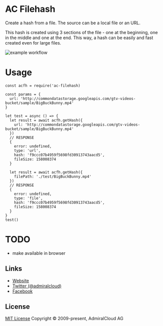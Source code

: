 # AC Filehash
Create a hash from a file. The source can be a local file or an URL.

This hash is created using 3 sections of the file - one at the beginning, one in the middle and one at the end. This way, a hash can be easily and fast created even for large files.

![example workflow](https://github.com/admiralcloud/ac-filehash/actions/workflows/node.js.yml/badge.svg)


# Usage
```
const acfh = require('ac-filehash)

const params = {
  url: 'http://commondatastorage.googleapis.com/gtv-videos-bucket/sample/BigBuckBunny.mp4'
}

let test = async () => {
  let result = await acfh.getHash({ 
    url: 'http://commondatastorage.googleapis.com/gtv-videos-bucket/sample/BigBuckBunny.mp4'
  })
  // RESPONSE
  {
    error: undefined,
    type: 'url',
    hash: 'f9ccc07b4959f5698fd30913743aacd5',
    fileSize: 158008374
  }

  let result = await acfh.getHash({ 
    filePath: './test/BigBuckBunny.mp4'
  })
  // RESPONSE
  {
    error: undefined,
    type: 'file',
    hash: 'f9ccc07b4959f5698fd30913743aacd5',
    fileSize: 158008374
  }
}
test()
```

# TODO
+ make available in browser

## Links
- [Website](https://www.admiralcloud.com/)
- [Twitter (@admiralcloud)](https://twitter.com/admiralcloud)
- [Facebook](https://www.facebook.com/MediaAssetManagement/)

## License
[MIT License](https://opensource.org/licenses/MIT) Copyright © 2009-present, AdmiralCloud AG